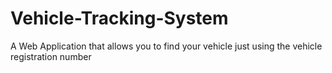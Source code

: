 # Vehicle-Tracking-System

A Web Application that allows you to find your vehicle just using the vehicle registration number
